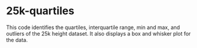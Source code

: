 # 25k-quartiles
This code identifies the quartiles, interquartile range, min and max, and outliers of the 25k height dataset.
It also displays a box and whisker plot for the data.
